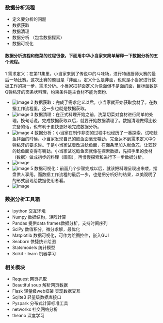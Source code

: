 ### 数据分析流程
- 定义要分析的问题
- 数据获取
- 数据清理
- 数据分析 （包含数据探索）
- 数据可视化
	
#### 数据分析流程和做菜的过程很像，下面用中华小当家来简单解释一下数据分析的五个流程。
 1 需求定义：在第11集里，小当家来到了传说中的斗味场，进行特级厨师大赛的最后一场比赛。这次比赛的题目是『非面』。定义什么是非面，也就是小当家进行数据工作的第一步，需求分析。小当家把非面定义为像面但不是面的面，目标函数是Q弹粘牙的面条状料理，约束条件是主食材不能为面粉.
- ![image](https://github.com/linmiao/Data102/blob/master/assignment/1w/screenshot/1.png)
 2 数据获取：完成了需求定义以后，小当家就开始获取食材了。在数据工作流程里，这一步也就是数据获取。
- ![image](https://github.com/linmiao/Data102/blob/master/assignment/1w/screenshot/2.png)
 3 数据清理：在正式料理开始之前，洗菜切菜对食材进行简单的处理。换句话说，完成数据获取以后，就要开始数据清理了。数据清理做得比较完备的话，也有利于更快更好地完成数据分析。
- ![image](https://github.com/linmiao/Data102/blob/master/assignment/1w/screenshot/3.png)
 4 数据分析：小当家在制作非面的过程中也经历了一番探索。试吃鲶鱼非面的时候，小当家发现自己的鲶鱼面毫无嚼劲，完全达不到需求定义中Q弹粘牙的要求诶。于是小当家试着改进鲶鱼面，在面条里加入鱿鱼芯，让软软的鲶鱼面变得有嚼劲。小当家试吃鲶鱼面就像在探索数据，先把手里的食材（数据）做成初步的料理（画图），再慢慢探索和进行下一步数据分析。
- ![image](https://github.com/linmiao/Data102/blob/master/assignment/1w/screenshot/4.png)
- ![image](https://github.com/linmiao/Data102/blob/master/assignment/1w/screenshot/5.png)
 5 数据可视化：前面几个步骤完成以后，就该把料理呈现出来喽，摆盘供人享用。而数据工作流程的最后一步，也是把分析好的结果，以美观明了的形式展现给数据使用者看。
- ![image](https://github.com/linmiao/Data102/blob/master/assignment/1w/screenshot/6.png)	

### 数据分析工具箱
- Ipython
交互环境
- Numpy
数据结构，矩阵计算
- Pandas
提供data frames数据分析，支持时间序列
- SciPy
数值积分，微分求解，最优化
- Matplotlib
数据可视化，可作为绘图控件，嵌入GUI
- Seaborn
快捷统计绘图
- Statsmodels
统计模型
- Scikit - learn
机器学习

### 相关模块
- Request 网页抓取
- Beautiful soup 解析网页数据
- Flask 轻量级web框架 实现数据交互
- Sqlite3 轻量级数据库接口
- Pyspark 分布式计算标准工具
- networkx 社交网络分析
- theano 深度学习
